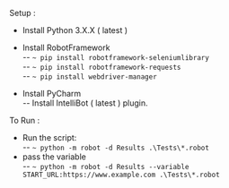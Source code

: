 Setup : 
- Install Python 3.X.X ( latest )
- Install RobotFramework </br>
-- `~ pip install robotframework-seleniumlibrary` </br>
-- `~ pip install robotframework-requests` </br>
-- `~ pip install webdriver-manager` </br>
  
- Install PyCharm </br>
-- Install IntelliBot ( latest ) plugin.


To Run : 
- Run the script: </br>
-- `~ python -m robot -d Results .\Tests\*.robot`
- pass the variable </br>
-- `~ python -m robot -d Results --variable START_URL:https://www.example.com .\Tests\*.robot`